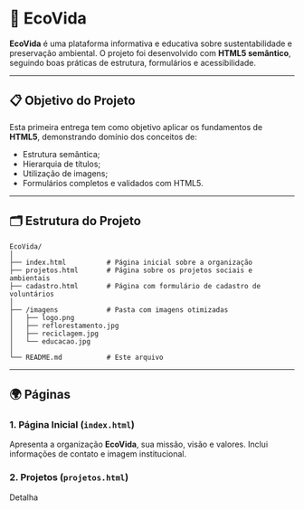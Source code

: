 # 🌱 EcoVida

**EcoVida** é uma plataforma informativa e educativa sobre sustentabilidade e preservação ambiental.
O projeto foi desenvolvido com **HTML5 semântico**, seguindo boas práticas de estrutura, formulários e acessibilidade.

---

## 📋 Objetivo do Projeto

Esta primeira entrega tem como objetivo aplicar os fundamentos de **HTML5**, demonstrando domínio dos conceitos de:

* Estrutura semântica;
* Hierarquia de títulos;
* Utilização de imagens;
* Formulários completos e validados com HTML5.

---

## 🗂️ Estrutura do Projeto

```
EcoVida/
│
├── index.html          # Página inicial sobre a organização
├── projetos.html       # Página sobre os projetos sociais e ambientais
├── cadastro.html       # Página com formulário de cadastro de voluntários
│
├── /imagens            # Pasta com imagens otimizadas
│   ├── logo.png
│   ├── reflorestamento.jpg
│   ├── reciclagem.jpg
│   └── educacao.jpg
│
└── README.md           # Este arquivo
```

---

## 🌍 Páginas

### **1. Página Inicial (`index.html`)**

Apresenta a organização **EcoVida**, sua missão, visão e valores.
Inclui informações de contato e imagem institucional.

### **2. Projetos (`projetos.html`)**

Detalha
